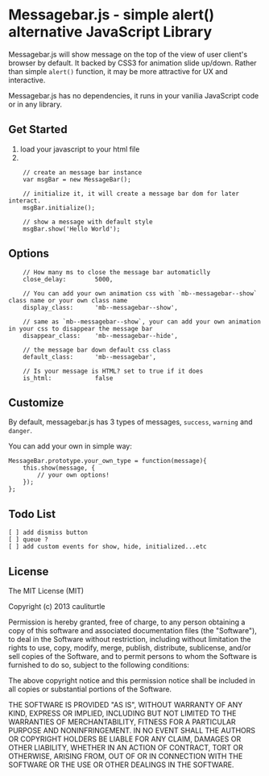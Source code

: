 # Messagebar.js - simple alert() alternative JavaScript Library

Messagebar.js will show message on the top of the view of user client's browser by default. It backed by CSS3 for animation slide up/down. Rather than simple `alert()` function, it may be more attractive for UX and interactive.

Messagebar.js has no dependencies, it runs in your vanilia JavaScript code or in any library. 

## Get Started

1. load your javascript to your html file
2. 

		// create an message bar instance
		var msgBar = new MessageBar();

		// initialize it, it will create a message bar dom for later interact.
		msgBar.initialize();

		// show a message with default style
		msgBar.show('Hello World');

## Options

		// How many ms to close the message bar automaticlly
		close_delay:		5000,

		// You can add your own animation css with `mb--messagebar--show` class name or your own class name
		display_class:		'mb--messagebar--show',

		// same as `mb--messagebar--show`, your can add your own animation in your css to disappear the message bar
		disappear_class:	'mb--messagebar--hide',

		// the message bar down default css class
		default_class:		'mb--messagebar',

		// Is your message is HTML? set to true if it does
		is_html:			false

## Customize

By default, messagebar.js has 3 types of messages, `success`, `warning` and `danger`. 

You can add your own in simple way: 

	MessageBar.prototype.your_own_type = function(message){
		this.show(message, {
			// your own options!
		});
	};

## Todo List

	[ ] add dismiss button
	[ ] queue ?
	[ ] add custom events for show, hide, initialized...etc

## License

The MIT License (MIT)

Copyright (c) 2013 cauliturtle

Permission is hereby granted, free of charge, to any person obtaining a copy
of this software and associated documentation files (the "Software"), to deal
in the Software without restriction, including without limitation the rights
to use, copy, modify, merge, publish, distribute, sublicense, and/or sell
copies of the Software, and to permit persons to whom the Software is
furnished to do so, subject to the following conditions:

The above copyright notice and this permission notice shall be included in
all copies or substantial portions of the Software.

THE SOFTWARE IS PROVIDED "AS IS", WITHOUT WARRANTY OF ANY KIND, EXPRESS OR
IMPLIED, INCLUDING BUT NOT LIMITED TO THE WARRANTIES OF MERCHANTABILITY,
FITNESS FOR A PARTICULAR PURPOSE AND NONINFRINGEMENT. IN NO EVENT SHALL THE
AUTHORS OR COPYRIGHT HOLDERS BE LIABLE FOR ANY CLAIM, DAMAGES OR OTHER
LIABILITY, WHETHER IN AN ACTION OF CONTRACT, TORT OR OTHERWISE, ARISING FROM,
OUT OF OR IN CONNECTION WITH THE SOFTWARE OR THE USE OR OTHER DEALINGS IN
THE SOFTWARE.